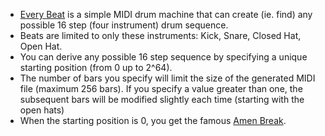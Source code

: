  * [Every Beat](https://github.com/monsieursquirrel/every_beat) is a
   simple MIDI drum machine that can create (ie. find) any possible 16
   step (four instrument) drum sequence.
 * Beats are limited to only these instruments: Kick, Snare, Closed
   Hat, Open Hat.
 * You can derive any possible 16 step sequence by specifying a unique
   starting position (from 0 up to 2^64).
 * The number of bars you specify will limit the size of the generated
   MIDI file (maximum 256 bars). If you specify a value greater than
   one, the subsequent bars will be modified slightly each time
   (starting with the open hats) 
 * When the starting position is 0, you get the famous [Amen
   Break](https://en.wikipedia.org/wiki/Amen_break).
